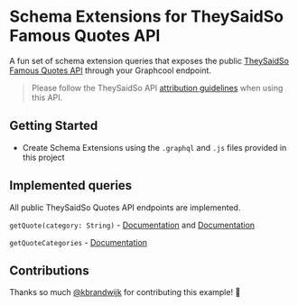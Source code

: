# Schema Extensions for TheySaidSo Famous Quotes API

A fun set of schema extension queries that exposes the public [TheySaidSo Famous Quotes API](https://theysaidso.com/api/) through your Graphcool endpoint.

> Please follow the TheySaidSo API [attribution guidelines](https://theysaidso.com/api/) when using this API.

## Getting Started

- Create Schema Extensions using the `.graphql` and `.js` files provided in this project

## Implemented queries

All public TheySaidSo Quotes API endpoints are implemented.

`getQuote(category: String)` - [Documentation](https://theysaidso.com/api/#qod) and [Documentation](https://theysaidso.com/api/#qodcatopt)

`getQuoteCategories` - [Documentation](https://theysaidso.com/api/#qodcat)

## Contributions

Thanks so much [@kbrandwijk](https://github.com/kbrandwijk) for contributing this example! :tada:
